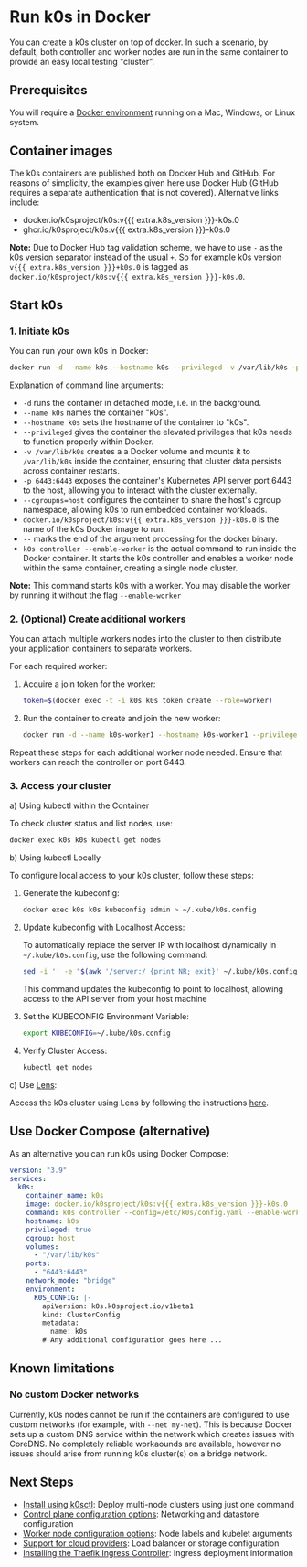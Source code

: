 # Run k0s in Docker

You can create a k0s cluster on top of docker. In such a scenario, by default, both controller and worker nodes are run in the same container to provide an easy local testing "cluster".

## Prerequisites

You will require a [Docker environment](https://docs.docker.com/get-docker/) running on a Mac, Windows, or Linux system.

## Container images

The k0s containers are published both on Docker Hub and GitHub. For reasons of simplicity, the examples given here use Docker Hub (GitHub requires a separate authentication that is not covered). Alternative links include:

- docker.io/k0sproject/k0s:v{{{ extra.k8s_version }}}-k0s.0
- ghcr.io/k0sproject/k0s:v{{{ extra.k8s_version }}}-k0s.0

**Note:** Due to Docker Hub tag validation scheme, we have to use `-` as the k0s version separator instead of the usual `+`. So for example k0s version `v{{{ extra.k8s_version }}}+k0s.0` is tagged as `docker.io/k0sproject/k0s:v{{{ extra.k8s_version }}}-k0s.0`.

## Start k0s

### 1. Initiate k0s

You can run your own k0s in Docker:

```sh
docker run -d --name k0s --hostname k0s --privileged -v /var/lib/k0s -p 6443:6443 --cgroupns=host docker.io/k0sproject/k0s:v{{{ extra.k8s_version }}}-k0s.0 -- k0s controller --enable-worker
```

Explanation of command line arguments:

- `-d` runs the container in detached mode, i.e. in the background.
- `--name k0s` names the container "k0s".
- `--hostname k0s` sets the hostname of the container to "k0s".
- `--privileged` gives the container the elevated privileges that k0s needs to
  function properly within Docker.
- `-v /var/lib/k0s` creates a a Docker volume and mounts it to `/var/lib/k0s`
  inside the container, ensuring that cluster data persists across container
  restarts.
- `-p 6443:6443` exposes the container's Kubernetes API server port 6443 to the
  host, allowing you to interact with the cluster externally.
- `--cgroupns=host` configures the container to share the host's cgroup
  namespace, allowing k0s to run embedded container workloads.
- `docker.io/k0sproject/k0s:v{{{ extra.k8s_version }}}-k0s.0` is the name of the
  k0s Docker image to run.
- `--` marks the end of the argument processing for the docker binary.
- `k0s controller --enable-worker` is the actual command to run inside the
  Docker container. It starts the k0s controller and enables a worker node
  within the same container, creating a single node cluster.

**Note:** This command starts k0s with a worker. You may disable the worker by running it without the flag `--enable-worker`

### 2. (Optional) Create additional workers

You can attach multiple workers nodes into the cluster to then distribute your application containers to separate workers.

For each required worker:

1. Acquire a join token for the worker:

    ```sh
    token=$(docker exec -t -i k0s k0s token create --role=worker)
    ```

2. Run the container to create and join the new worker:

    ```sh
    docker run -d --name k0s-worker1 --hostname k0s-worker1 --privileged -v /var/lib/k0s --cgroupns=host  docker.io/k0sproject/k0s:v{{{ extra.k8s_version }}}-k0s.0 k0s worker $token
    ```

Repeat these steps for each additional worker node needed. Ensure that workers can reach the controller on port 6443.

### 3. Access your cluster

a) Using kubectl within the Container

To check cluster status and list nodes, use:

```sh
docker exec k0s k0s kubectl get nodes
```

b) Using kubectl Locally

To configure local access to your k0s cluster, follow these steps:

1. Generate the kubeconfig:

    ```sh
    docker exec k0s k0s kubeconfig admin > ~/.kube/k0s.config
    ```

2. Update kubeconfig with Localhost Access:

    To automatically replace the server IP with localhost dynamically in `~/.kube/k0s.config`, use the following command:

    ```sh
    sed -i '' -e "$(awk '/server:/ {print NR; exit}' ~/.kube/k0s.config)s|https://.*:6443|https://localhost:6443|" ~/.kube/k0s.config
    ```

    This command updates the kubeconfig to point to localhost, allowing access to the API server from your host machine

3. Set the KUBECONFIG Environment Variable:

    ```sh
    export KUBECONFIG=~/.kube/k0s.config
    ```

4. Verify Cluster Access:

    ```sh
    kubectl get nodes
    ```

c) Use [Lens](https://github.com/lensapp/lens/):

Access the k0s cluster using Lens by following the instructions [here](https://docs.k8slens.dev/getting-started/add-cluster/).

## Use Docker Compose (alternative)

As an alternative you can run k0s using Docker Compose:

```yaml
version: "3.9"
services:
  k0s:
    container_name: k0s
    image: docker.io/k0sproject/k0s:v{{{ extra.k8s_version }}}-k0s.0
    command: k0s controller --config=/etc/k0s/config.yaml --enable-worker
    hostname: k0s
    privileged: true
    cgroup: host
    volumes:
      - "/var/lib/k0s"
    ports:
      - "6443:6443"
    network_mode: "bridge"
    environment:
      K0S_CONFIG: |-
        apiVersion: k0s.k0sproject.io/v1beta1
        kind: ClusterConfig
        metadata:
          name: k0s
        # Any additional configuration goes here ...
```

## Known limitations

### No custom Docker networks

Currently, k0s nodes cannot be run if the containers are configured to use custom networks (for example, with `--net my-net`). This is because Docker sets up a custom DNS service within the network which creates issues with CoreDNS. No completely reliable workaounds are available, however no issues should arise from running k0s cluster(s) on a bridge network.

## Next Steps

- [Install using k0sctl](k0sctl-install.md): Deploy multi-node clusters using just one command
- [Control plane configuration options](configuration.md): Networking and datastore configuration
- [Worker node configuration options](worker-node-config.md): Node labels and kubelet arguments
- [Support for cloud providers](cloud-providers.md): Load balancer or storage configuration
- [Installing the Traefik Ingress Controller](examples/traefik-ingress.md): Ingress deployment information
